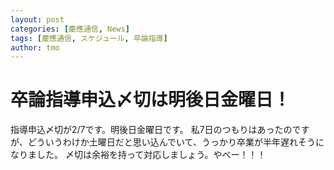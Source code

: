 ```yaml
---
layout: post
categories: [慶應通信, News]
tags: [慶應通信, スケジュール, 卒論指導]
author: tmo
---
```

# 卒論指導申込〆切は明後日金曜日！

指導申込〆切が2/7です。明後日金曜日です。
私7日のつもりはあったのですが、どういうわけか土曜日だと思い込んでいて、うっかり卒業が半年遅れそうになりました。
〆切は余裕を持って対応しましょう。やべー！！！